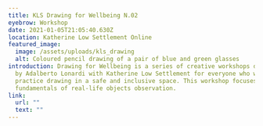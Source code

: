 ```yaml
---
title: KLS Drawing for Wellbeing N.02
eyebrow: Workshop
date: 2021-01-05T21:05:40.630Z
location: Katherine Low Settlement Online
featured_image:
  image: /assets/uploads/kls_drawing
  alt: Coloured pencil drawing of a pair of blue and green glasses
introduction: Drawing for Wellbeing is a series of creative workshops developed
  by Adalberto Lonardi with Katherine Low Settlement for everyone who wants to
  practice drawing in a safe and inclusive space. This workshop focuses on the
  fundamentals of real-life objects observation.
link:
  url: ""
  text: ""
---
```

